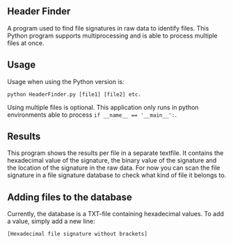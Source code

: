 ## Header Finder

A program used to find file signatures in raw data to identify files. 
This Python program supports multiprocessing and is able to process multiple files at once.

## Usage

Usage when using the Python version is:

`python HeaderFinder.py [file1] [file2] etc.`

Using multiple files is optional. This application only runs in python environments able to process `if __name__ == '__main__':`.

## Results

This program shows the results per file in a separate textfile. It contains the hexadecimal value of the signature, the binary value of the signature and the location of the signature in the raw data.
For now you can scan the file signature in a file signature database to check what kind of file it belongs to.

## Adding files to the database

Currently, the database is a TXT-file containing hexadecimal values. To add a value, simply add a new line:

`[Hexadecimal file signature without brackets]`